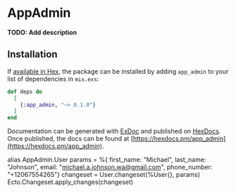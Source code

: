 # AppAdmin

**TODO: Add description**

## Installation

If [available in Hex](https://hex.pm/docs/publish), the package can be installed
by adding `app_admin` to your list of dependencies in `mix.exs`:

```elixir
def deps do
  [
    {:app_admin, "~> 0.1.0"}
  ]
end
```

Documentation can be generated with [ExDoc](https://github.com/elixir-lang/ex_doc)
and published on [HexDocs](https://hexdocs.pm). Once published, the docs can
be found at [https://hexdocs.pm/app_admin](https://hexdocs.pm/app_admin).

alias AppAdmin.User
params = %{ first_name: "Michael", last_name: "Johnson", email: "michael.a.johnson.wa@gmail.com", phone_number: "+12067554265"}
changeset = User.changeset(%User{}, params)
Ecto.Changeset.apply_changes(changeset)


